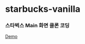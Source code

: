 # starbucks-vanilla
<h3> 스타벅스 Main 화면 클론 코딩 </h3>
<a href="https://soa-lee.github.io/starbucks-vanilla/">Demo</a> 
<br>
